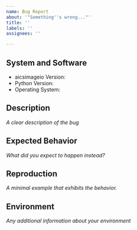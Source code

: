 ```yaml
---
name: Bug Report
about: '"Something''s wrong..."'
title: ''
labels: ''
assignees: ''

---
```


## System and Software
* aicsimageio Version:
* Python Version:
* Operating System:


## Description
*A clear description of the bug*




## Expected Behavior
*What did you expect to happen instead?*




## Reproduction
*A minimal example that exhibits the behavior.*




## Environment
*Any additional information about your environment*
